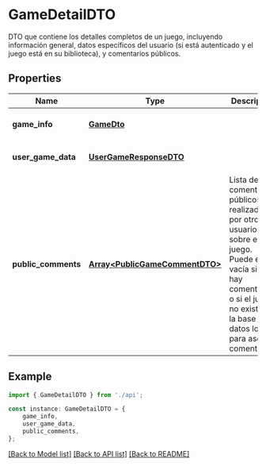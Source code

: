 # GameDetailDTO

DTO que contiene los detalles completos de un juego, incluyendo información general, datos específicos del usuario (si está autenticado y el juego está en su biblioteca), y comentarios públicos.

## Properties

Name | Type | Description | Notes
------------ | ------------- | ------------- | -------------
**game_info** | [**GameDto**](GameDto.md) |  | [optional] [default to undefined]
**user_game_data** | [**UserGameResponseDTO**](UserGameResponseDTO.md) |  | [optional] [default to undefined]
**public_comments** | [**Array&lt;PublicGameCommentDTO&gt;**](PublicGameCommentDTO.md) | Lista de comentarios públicos realizados por otros usuarios sobre este juego. Puede estar vacía si no hay comentarios o si el juego no existe en la base de datos local para asociar comentarios. | [optional] [default to undefined]

## Example

```typescript
import { GameDetailDTO } from './api';

const instance: GameDetailDTO = {
    game_info,
    user_game_data,
    public_comments,
};
```

[[Back to Model list]](../README.md#documentation-for-models) [[Back to API list]](../README.md#documentation-for-api-endpoints) [[Back to README]](../README.md)
